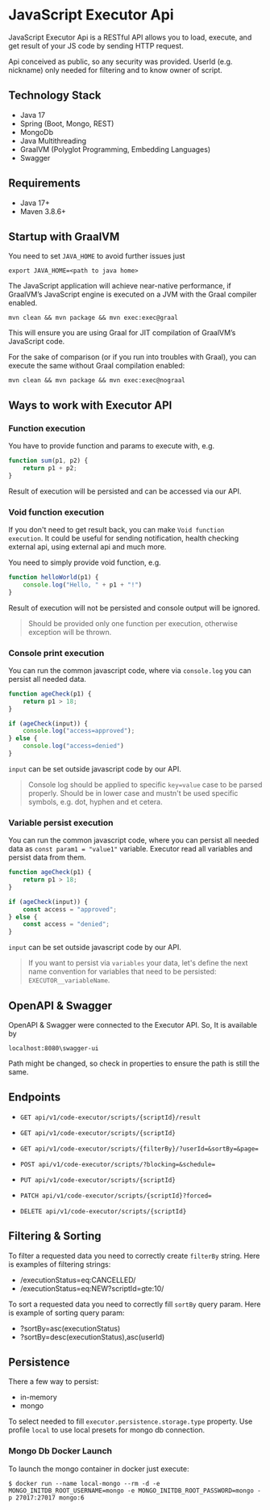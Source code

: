 # JavaScript Executor Api

JavaScript Executor Api is a RESTful API 
allows you to load, execute, 
and get result of your JS code by sending HTTP request. 

Api conceived as public, so any security was provided.
UserId (e.g. nickname) only needed 
for filtering and to know owner of script. 

## Technology Stack

- Java 17
- Spring (Boot, Mongo, REST)
- MongoDb
- Java Multithreading
- GraalVM (Polyglot Programming, Embedding Languages)
- Swagger

## Requirements

- Java 17+
- Maven 3.8.6+

## Startup with GraalVM

You need to set `JAVA_HOME` to avoid further issues just
```
export JAVA_HOME=<path to java home>
```

The JavaScript application will achieve near-native performance, 
if GraalVM’s JavaScript engine is executed 
on a JVM with the Graal compiler enabled.

```
mvn clean && mvn package && mvn exec:exec@graal
```

This will ensure you are using Graal for JIT compilation 
of GraalVM’s JavaScript code.

For the sake of comparison (or if you run into troubles with Graal), 
you can execute the same without Graal compilation enabled:

```
mvn clean && mvn package && mvn exec:exec@nograal
```

## Ways to work with Executor API

### Function execution

You have to provide function and params to execute with, e.g.
```js
function sum(p1, p2) {
    return p1 + p2;
}
```

Result of execution will be persisted 
and can be accessed via our API.

### Void function execution

If you don't need to get result back, you can make `Void function execution`.
It could be useful for sending notification, health checking external api, 
using external api and much more.

You need to simply provide void function, e.g.
```js
function helloWorld(p1) {
    console.log("Hello, " + p1 + "!")
}
```

Result of execution will not be persisted 
and console output will be ignored.

> Should be provided only one function per execution, 
> otherwise exception will be thrown.

### Console print execution

You can run the common javascript code, where via `console.log`
you can persist all needed data. 

```js
function ageCheck(p1) {
    return p1 > 18;
} 

if (ageCheck(input)) {
    console.log("access=approved");
} else {
    console.log("access=denied")
}
```

`input` can be set outside javascript code by our API.

> Console log should be applied to specific `key=value` 
> case to be parsed properly. Should be in lower case and 
> mustn't be used specific symbols, e.g. dot, hyphen and et cetera.

### Variable persist execution

You can run the common javascript code, 
where you can persist all needed data 
as `const param1 = "value1"` variable.
Executor read all variables
and persist data from them.

```js
function ageCheck(p1) {
    return p1 > 18;
} 

if (ageCheck(input)) {
    const access = "approved";
} else {
    const access = "denied";
}
```

`input` can be set outside javascript code by our API.

> If you want to persist via `variables` your data, 
> let's define the next name convention for variables that need to be persisted:
> `EXECUTOR__variableName`.

## OpenAPI & Swagger

OpenAPI & Swagger were connected to the Executor API. So, It is available by

```
localhost:8080\swagger-ui
```

Path might be changed, 
so check in properties to ensure the path is still the same.


## Endpoints

* `GET api/v1/code-executor/scripts/{scriptId}/result`

* `GET api/v1/code-executor/scripts/{scriptId}`

* `GET api/v1/code-executor/scripts/{filterBy}/?userId=&sortBy=&page=`

* `POST api/v1/code-executor/scripts/?blocking=&schedule=`

* `PUT api/v1/code-executor/scripts/{scriptId}`

* `PATCH api/v1/code-executor/scripts/{scriptId}?forced=`

* `DELETE api/v1/code-executor/scripts/{scriptId}`

## Filtering & Sorting

To filter a requested data you need to correctly create `filterBy` string.
Here is examples of filtering strings:

- /executionStatus=eq:CANCELLED/
- /executionStatus=eq:NEW?scriptId=gte:10/

To sort a requested data you need to correctly fill `sortBy` query param.
Here is example of sorting query param:

- ?sortBy=asc(executionStatus)
- ?sortBy=desc(executionStatus),asc(userId)

## Persistence

There a few way to persist:

- in-memory 
- mongo

To select needed to fill `executor.persistence.storage.type` property.
Use profile `local` to use local presets for mongo db connection.

### Mongo Db Docker Launch

To launch the mongo container in docker just execute:

```shell
$ docker run --name local-mongo --rm -d -e MONGO_INITDB_ROOT_USERNAME=mongo -e MONGO_INITDB_ROOT_PASSWORD=mongo -p 27017:27017 mongo:6
```
